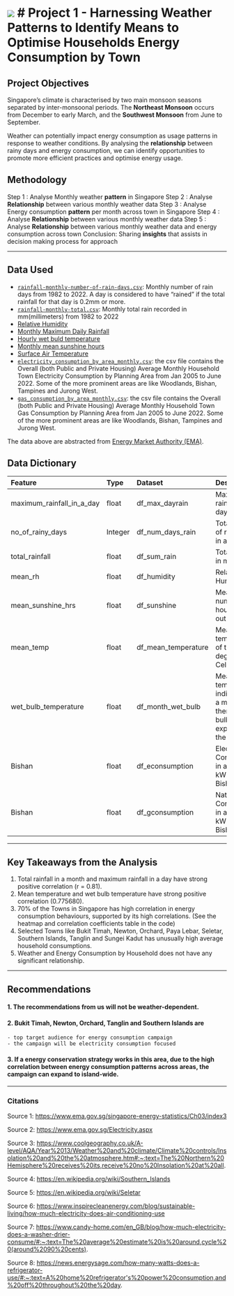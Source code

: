 # ![](https://ga-dash.s3.amazonaws.com/production/assets/logo-9f88ae6c9c3871690e33280fcf557f33.png) # Project 1 - Harnessing Weather Patterns to Identify Means to Optimise Households Energy Consumption by Town

## Project Objectives

Singapore’s climate is characterised by two main monsoon seasons separated by inter-monsoonal periods.  The **Northeast Monsoon** occurs from December to early March, and the **Southwest Monsoon** from June to September.

Weather can potentially impact energy consumption as usage patterns in response to weather conditions. 
By analysing the **relationship** between rainy days and energy consumption, we can identify opportunities to promote more efficient practices and optimise energy usage.


## Methodology

Step 1 : Analyse Monthly weather **pattern** in Singapore
Step 2 : Analyse **Relationship** between various monthly weather data
Step 3 : Analyse Energy consumption **pattern** per month across town in Singapore
Step 4 : Analyse **Relationship** between various monthly weather data
Step 5 : Analyse **Relationship** between various monthly weather data and energy consumption across town
Conclusion: Sharing **insights** that assists in decision making process for approach

---

## Data Used

* [`rainfall-monthly-number-of-rain-days.csv`](./data/rainfall-monthly-number-of-rain-days.csv): Monthly number of rain days from 1982 to 2022. A day is considered to have “rained” if the total rainfall for that day is 0.2mm or more.
* [`rainfall-monthly-total.csv`](./data/rainfall-monthly-total.csv): Monthly total rain recorded in mm(millimeters) from 1982 to 2022
* [Relative Humidity](https://data.gov.sg/dataset/relative-humidity-monthly-mean)
* [Monthly Maximum Daily Rainfall](https://data.gov.sg/dataset/rainfall-monthly-maximum-daily-total)
* [Hourly wet buld temperature](https://data.gov.sg/dataset/wet-bulb-temperature-hourly)
* [Monthly mean sunshine hours](https://data.gov.sg/dataset/sunshine-duration-monthly-mean-daily-duration)
* [Surface Air Temperature](https://data.gov.sg/dataset/surface-air-temperature-mean-daily-minimum)
* [`electricity_consumption_by_area_monthly.csv`](./data/electricity_consumption_by_area_monthly.csv): the csv file contains the Overall (both Public and Private Housing) Average Monthly Household Town Electricity Consumption by Planning Area from Jan 2005 to June 2022. Some of the more prominent areas are like Woodlands, Bishan, Tampines and Jurong West. 
* [`gas_consumption_by_area_monthly.csv`](./data/gas_consumption_by_area_monthly.csv): the csv file contains the Overall (both Public and Private Housing) Average Monthly Household Town Gas Consumption by Planning Area from Jan 2005 to June 2022. Some of the more prominent areas are like Woodlands, Bishan, Tampines and Jurong West.

The data above are abstracted from [Energy Market Authority (EMA)](https://www.ema.gov.sg/statistic.aspx?sta_sid=20140617E32XNb1d0Iqa).


## Data Dictionary

|Feature|Type|Dataset|Description|
|:---|:---|:---|:---|
|maximum_rainfall_in_a_day|float|df_max_dayrain|Maximum rainfall in a day in mm|
|no_of_rainy_days|Integer|df_num_days_rain|Total number of rainy days in a month|
|total_rainfall|float|df_sum_rain|Total rainfall in mm|
|mean_rh|float|df_humidity|Relative Humidity|
|mean_sunshine_hrs|float|df_sunshine|Mean number of hours Sun is out|
|mean_temp|float|df_mean_temperature|Mean temperature of the day in degree Celcius|
|wet_bulb_temperature|float|df_month_wet_bulb|Mean temperature indicated by a moistened thermometer bulb exposed to the air flow|
|Bishan|float|df_econsumption|Electricity Consumption in a month in kWh in Bishan Town|
|Bishan|float|df_gconsumption|Natural Gas Consumption in a month in kWh in Bishan Town|

---

## Key Takeaways from the Analysis

1. Total rainfall in a month and maximum rainfall in a day have strong positive correlation (r = 0.81).
2. Mean temperature and wet bulb temperature have strong positive correlation (0.775680).
3. 70% of the Towns in Singapore has high correlation in energy consumption behaviours, supported by its high correlations. (See the heatmap and correlation coefficients table in the code)
4. Selected Towns like Bukit Timah, Newton, Orchard, Paya Lebar, Seletar, Southern Islands, Tanglin and Sungei Kadut has unusually high average household consumptions.
5. Weather and Energy Consumption by Household does not have any significant relationship.

---

## Recommendations

#### 1. The recommendations from us will not be weather-dependent.
#### 2. Bukit Timah, Newton, Orchard, Tanglin and Southern Islands are
    - top target audience for energy consumption campaign
    - the campaign will be electricity consumption focused
#### 3. If a energy conservation strategy works in this area, due to the high correlation between energy consumption patterns across areas, the campaign can expand to island-wide.

---
### Citations

Source 1: https://www.ema.gov.sg/singapore-energy-statistics/Ch03/index3

Source 2: https://www.ema.gov.sg/Electricity.aspx

Source 3: https://www.coolgeography.co.uk/A-level/AQA/Year%2013/Weather%20and%20climate/Climate%20controls/Insolation%20and%20the%20atmosphere.htm#:~:text=The%20Northern%20Hemisphere%20receives%20its,receive%20no%20Insolation%20at%20all.

Source 4: https://en.wikipedia.org/wiki/Southern_Islands

Source 5: https://en.wikipedia.org/wiki/Seletar

Source 6: https://www.inspirecleanenergy.com/blog/sustainable-living/how-much-electricity-does-air-conditioning-use

Source 7: https://www.candy-home.com/en_GB/blog/how-much-electricity-does-a-washer-drier-consume/#:~:text=The%20average%20estimate%20is%20around,cycle%20(around%2090%20cents).

Source 8: https://news.energysage.com/how-many-watts-does-a-refrigerator-use/#:~:text=A%20home%20refrigerator's%20power%20consumption,and%20off%20throughout%20the%20day.